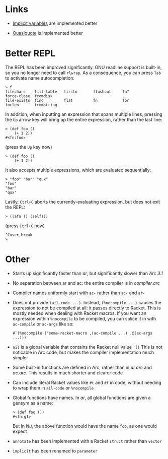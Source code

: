 Links
=====

  * [Implicit variables](dynamic.md) are implemented better

  * [Quasiquote](quasiquote.md) is implemented better


Better REPL
===========

The REPL has been improved significantly. GNU readline support is built-in,
so you no longer need to call `rlwrap`. As a consequence, you can press `Tab`
to activate name autocompletion:

    > f
    filechars    fill-table   firstn       flushout     fn?          force-close  fromdisk
    file-exists  find         flat         fn           for          forlen       fromstring

In addition, when inputting an expression that spans multiple lines, pressing
the `Up` arrow key will bring up the entire expression, rather than the last
line:

    > (def foo ()
        (+ 1 2))
    #<fn:foo>

(press the `Up` key now)

    > (def foo ()
        (+ 1 2))

It also accepts multiple expressions, which are evaluated sequentially:

    > "foo" "bar" "qux"
    "foo"
    "bar"
    "qux"

Lastly, `Ctrl+C` aborts the currently-evaluating expression, but does not exit
the REPL:

    > ((afn () (self)))

(press `Ctrl+C` now)

    ^Cuser break
    >


Other
=====

  * Starts up significantly faster than _ar_, but significantly slower than
    _Arc 3.1_

  * No separation between ar and ac: the entire compiler is in _compiler.arc_

  * Compiler names uniformly start with `ac-` rather than `ac-` and `ar-`

  * Does not provide `(ail-code ...)`. Instead, `(%nocompile ...)` causes the
    expression to not be compiled at all: it passes directly to Racket. This
    is mostly needed when dealing with Racket macros. If you want an
    expression within `%nocompile` to be compiled, you can splice it in with
    `ac-compile` or `ac-args` like so:

        #`(%nocompile ('some-racket-macro ,(ac-compile ...) ,@(ac-args ...)))

  * `nil` is a global variable that contains the Racket null value `'()` This
     is not noticable in Arc code, but makes the compiler implementation much
     simpler

  * Some built-in functions are defined in Arc, rather than in _ar.arc_ and
    _ac.arc_. This results in much shorter and clearer code

  * Can include literal Racket values like `#t` and `#f` in code, without
    needing to wrap them in `ail-code` or `%nocompile`

  * Global functions have names. In _ar_, all global functions are given a
    gensym as a name:

        > (def foo ())
        #<fn:g1>

    But in _Nu_, the above function would have the name `foo`, as one would
    expect

  * `annotate` has been implemented with a Racket `struct` rather than
    `vector`

  * `implicit` has been renamed to `parameter`
